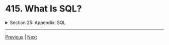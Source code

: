 # 415. What Is SQL?


<details>
  <summary> Section 25: Appendix: SQL </summary>

  - [Codebase: SQL](../src/s25_SQL/)

</details>


---

[Previous](./414_SQL-Playground.md) | [Next](./416_What-Is-A-Query%3F.md)
